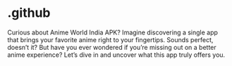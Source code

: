 # .github
Curious about Anime World India APK? Imagine discovering a single app that brings your favorite anime right to your fingertips. Sounds perfect, doesn’t it? But have you ever wondered if you’re missing out on a better anime experience? Let’s dive in and uncover what this app truly offers you. 
